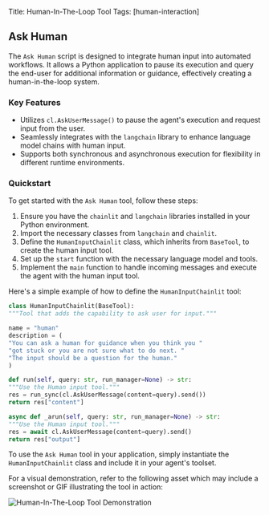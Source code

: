 Title: Human-In-The-Loop Tool
Tags: [human-interaction]


## Ask Human

The `Ask Human` script is designed to integrate human input into automated workflows. It allows a Python application to pause its execution and query the end-user for additional information or guidance, effectively creating a human-in-the-loop system.

### Key Features

- Utilizes `cl.AskUserMessage()` to pause the agent's execution and request input from the user.
- Seamlessly integrates with the `langchain` library to enhance language model chains with human input.
- Supports both synchronous and asynchronous execution for flexibility in different runtime environments.

### Quickstart

To get started with the `Ask Human` tool, follow these steps:

1. Ensure you have the `chainlit` and `langchain` libraries installed in your Python environment.
2. Import the necessary classes from `langchain` and `chainlit`.
3. Define the `HumanInputChainlit` class, which inherits from `BaseTool`, to create the human input tool.
4. Set up the `start` function with the necessary language model and tools.
5. Implement the `main` function to handle incoming messages and execute the agent with the human input tool.

Here's a simple example of how to define the `HumanInputChainlit` tool:
    
```python
class HumanInputChainlit(BaseTool):
"""Tool that adds the capability to ask user for input."""

name = "human"
description = (
"You can ask a human for guidance when you think you "
"got stuck or you are not sure what to do next. "
"The input should be a question for the human."
)

def run(self, query: str, run_manager=None) -> str:
"""Use the Human input tool."""
res = run_sync(cl.AskUserMessage(content=query).send())
return res["content"]

async def _arun(self, query: str, run_manager=None) -> str:
"""Use the Human input tool."""
res = await cl.AskUserMessage(content=query).send()
return res["output"]
```

To use the `Ask Human` tool in your application, simply instantiate the `HumanInputChainlit` class and include it in your agent's toolset.

For a visual demonstration, refer to the following asset which may include a screenshot or GIF illustrating the tool in action:

![Human-In-The-Loop Tool Demonstration](https://github.com/Chainlit/cookbook/assets/16107237/5352b277-4eef-4716-a4f4-233864bf696e)